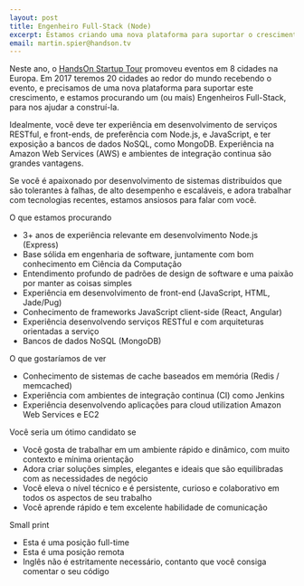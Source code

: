 ```yaml
---
layout: post
title: Engenheiro Full-Stack (Node)
excerpt: Estamos criando uma nova plataforma para suportar o crescimento do HandsOn Startup Tour, e  procuramos um Engenheiro Full-Stack para nos ajudar a construí-la.
email: martin.spier@handson.tv
---
```


Neste ano, o [HandsOn Startup Tour](http://handson.tv/startuptour/2016/) promoveu eventos em 8 cidades na Europa. Em 2017 teremos 20 cidades ao redor do mundo recebendo o evento, e precisamos de uma nova plataforma para suportar este crescimento, e estamos procurando um (ou mais) Engenheiros Full-Stack, para nos ajudar a construí-la.

Idealmente, você deve ter experiência em desenvolvimento de serviços RESTful, e front-ends, de preferência com Node.js, e JavaScript, e ter exposição a bancos de dados NoSQL, como MongoDB. Experiência na Amazon Web Services (AWS) e ambientes de integração continua são grandes vantagens.

Se você é apaixonado por desenvolvimento de sistemas distribuídos que são tolerantes à falhas, de alto desempenho e escaláveis, e adora trabalhar com tecnologias recentes, estamos ansiosos para falar com você.

<p class="about-title">O que estamos procurando</p>

* 3+ anos de experiência relevante em desenvolvimento Node.js (Express)
* Base sólida em engenharia de software, juntamente com bom conhecimento em Ciência da Computação
* Entendimento profundo de padrões de design de software e uma paixão por manter as coisas simples
* Experiência em desenvolvimento de front-end (JavaScript, HTML, Jade/Pug)
* Conhecimento de frameworks JavaScript client-side (React, Angular)
* Experiência desenvolvendo serviços RESTful e com arquiteturas orientadas a serviço
* Bancos de dados NoSQL (MongoDB)

<p class="about-title">O que gostaríamos de ver</p>

* Conhecimento de sistemas de cache baseados em memória (Redis / memcached)
* Experiência com ambientes de integração continua (CI) como Jenkins
* Experiência desenvolvendo aplicações para cloud utilization Amazon Web Services e EC2

<p class="about-title">Você seria um ótimo candidato se</p>

* Você gosta de trabalhar em um ambiente rápido e dinâmico, com muito contexto e mínima orientação
* Adora criar soluções simples, elegantes e ideais que são equilibradas com as necessidades de negócio
* Você eleva o nível técnico e é persistente, curioso e colaborativo em todos os aspectos de seu trabalho
* Você aprende rápido e tem excelente habilidade de comunicação

<p class="about-title">Small print</p>

* Esta é uma posição full-time
* Esta é uma posição remota
* Inglês não é estritamente necessário, contanto que você consiga comentar o seu código
